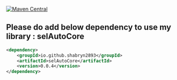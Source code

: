 [![Maven Central](https://img.shields.io/maven-central/v/io.github.shabryn2893/selAutoCore.svg)](https://central.sonatype.com/artifact/io.github.shabryn2893/selAutoCore)
## Please do add below dependency to use my library : selAutoCore

```xml
<dependency>
    <groupId>io.github.shabryn2893</groupId>
    <artifactId>selAutoCore</artifactId>
    <version>0.0.4</version>
</dependency>
